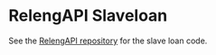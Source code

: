 RelengAPI Slaveloan
===================

See the [RelengAPI repository](https://github.com/mozilla/build-relengapi) for the slave loan code.
